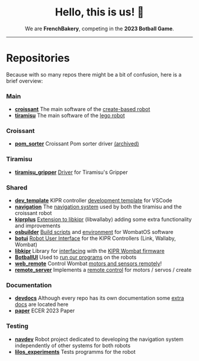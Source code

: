 <div align="center">
    <h1 align="center"> Hello, this is us! 👋 </h1>
    We are <b>FrenchBakery</b>, competing in the <b>2023 Botball Game</b>.
</div>

---

# Repositories

Because with so many repos there might be a bit of confusion,
here is a brief overview:

### Main

- **[croissant](https://github.com/frenchbakery/croissant)** The main software of the <ins>create-based robot</ins>
- **[tiramisu](https://github.com/frenchbakery/tiramisu)** The main software of the <ins>lego robot</ins>

### Croissant

- **[pom_sorter](https://github.com/frenchbakery/pom_sorter)** Croissant Pom sorter driver <ins>(archived)</ins>

### Tiramisu

- **[tiramisu_gripper](https://github.com/frenchbakery/tiramisu_gripper)** <ins>Driver</ins> for Tiramisu's Gripper


### Shared

- **[dev_template](https://github.com/frenchbakery/dev_template)** KIPR controller <ins>development template</ins> for VSCode
- **[navigation](https://github.com/frenchbakery/navigation)** The <ins>navigation system</ins> used by both the tiramisu and the croissant robot
- **[kiprplus](https://github.com/frenchbakery/kiprplus)** <ins>Extension to libkipr</ins> (libwallaby) adding some extra functionality and improvements
- **[osbuilder](https://github.com/frenchbakery/osbuilder)** <ins>Build scripts</ins> and <ins>environment</ins> for WombatOS software
- **[botui](https://github.com/frenchbakery/botui)** <ins>Robot User Interface</ins> for the KIPR Controllers (Link, Wallaby, Wombat)
- **[libkipr](https://github.com/frenchbakery/libkipr)** Library for <ins>interfacing</ins> with the <ins>KIPR Wombat firmware</ins>
- **[BotballUI](https://github.com/frenchbakery/BotballUI)** Used to <ins>run our programs</ins> on the robots
- **[web_remote](https://github.com/frenchbakery/web_remote)** Control Wombat <ins>motors and sensors remotely</ins>!
- **[remote_server](https://github.com/frenchbakery/remote_server)** Implements a <ins>remote control</ins> for motors / servos / create

### Documentation

- **[devdocs](https://github.com/frenchbakery/devdocs)** Although every repo has its own documentation some <ins>extra docs</ins> are located here
- **[paper](https://github.com/frenchbakery/paper)** ECER 2023 Paper

### Testing

- **[navdev](https://github.com/frenchbakery/navdev)** Robot project dedicated to developing the navigation system independently of other systems for both robots
- **[lilos_experiments](https://github.com/frenchbakery/lilos_experiments)** Tests programms for the robot
